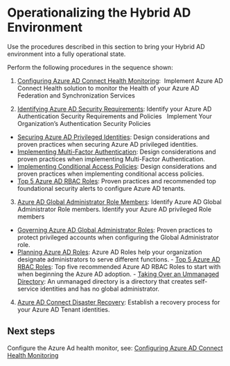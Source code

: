 # Operationalizing the Hybrid AD Environment


Use the procedures described in this section to bring your Hybrid AD environment into a fully operational state.

Perform the following procedures in the sequence shown: 
	
	
  1. [Configuring Azure AD Connect Health Monitoring](3.1-Configuring-Azure-AD-Connect-Health-Monitoring.md):  Implement Azure AD Connect Health solution to monitor the Health of your Azure AD Federation and Synchronization Services  

  2. [Identifying Azure AD Security Requirements](3.2-Identifying-Azure-AD-Security-Requirements.md): Identify your Azure AD Authentication Security Requirements and Policies   Implement Your Organization’s Authentication Security Policies  

   - [Securing Azure AD Privileged Identities](3.2.1-Securing-Azure-AD-Privileged-Identities.md): Design considerations and proven practices when securing Azure AD privileged identities.
   - [Implementing Multi-Factor Authentication](3.2.2-Implementing-Multi-Factor-Authentication.md): Design considerations and proven practices when implementing Multi-Factor Authentication.
   - [Implementing Conditional Access Policies](3.2.3-Implementing-Conditional-Access-Policies.md):  Design considerations and proven practices when implementing conditional access policies.
   - [Top 5 Azure AD RBAC Roles](3.2.4-Enabling-Top-10-Security-Alerts-to-Monitor-Azure-AD.md): Proven practices and recommended top foundational security alerts to configure Azure AD tenants.

  3. [Azure AD Global Administrator Role Members](3.3-Azure-AD-Global-Administrator-Role-Members.md): Identify Azure AD Global Administrator Role members. Identify your Azure AD privileged Role members  
   - [Governing Azure AD Global Administrator Roles](3.3.1-Governing-Azure-AD-Global-Administrator-Roles.md): Proven practices to protect privileged accounts when configuring the Global Administrator role.
   - [Planning Azure AD Roles](3.3.2-Planning-Azure-AD-Roles.md):  Azure AD Roles help your organization designate administrators to serve different functions. 
	- [Top 5 Azure AD RBAC Roles](https://github.com/alvarovitta/Azure-Identity/blob/master/3.3.3-Top-5-Azure-AD-RBAC-Roles.md):  Top five recommended Azure AD RBAC Roles to start with when  beginning the Azure AD adoption.
	- [Taking Over an Ummanaged Directory](3.3.4-Taking-Over-an-Unmanaged-Directory.md):  An unmanaged directory is a directory that creates self-service identities and has no global administrator.

  4. [Azure AD Connect Disaster Recovery](2.5-Azure-AD-Connect-Disaster-Recovery.md): Establish a recovery process for your Azure AD Tenant identities. 



## Next steps

Configure the Azure Ad health monitor, see: [Configuring Azure AD Connect Health Monitoring](3.1-Configuring-Azure-AD-Connect-Health-Monitoring.md)
